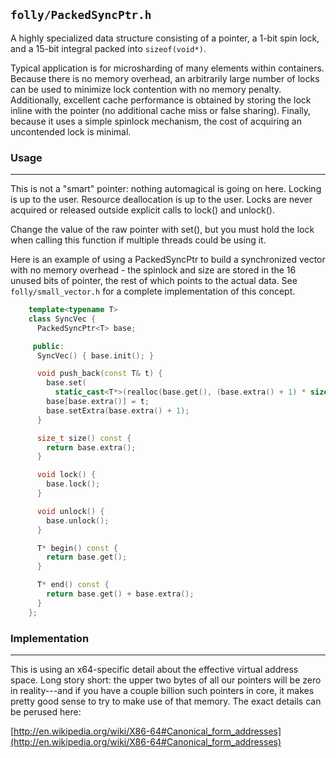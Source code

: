 `folly/PackedSyncPtr.h`
----------------------

A highly specialized data structure consisting of a pointer, a 1-bit
spin lock, and a 15-bit integral packed into `sizeof(void*)`.

Typical application is for microsharding of many elements within containers.
Because there is no memory overhead, an arbitrarily large number of locks can be
used to minimize lock contention with no memory penalty.  Additionally,
excellent cache performance is obtained by storing the lock inline with the
pointer (no additional cache miss or false sharing).  Finally, because it uses a
simple spinlock mechanism, the cost of acquiring an uncontended lock is minimal.

### Usage
***

This is not a "smart" pointer: nothing automagical is going on
here.  Locking is up to the user.  Resource deallocation is up to
the user.  Locks are never acquired or released outside explicit
calls to lock() and unlock().

Change the value of the raw pointer with set(), but you must hold
the lock when calling this function if multiple threads could be
using it.

Here is an example of using a PackedSyncPtr to build a synchronized vector with
no memory overhead - the spinlock and size are stored in the 16 unused bits of
pointer, the rest of which points to the actual data.  See
`folly/small_vector.h` for a complete implementation of this concept.

``` Cpp
    template<typename T>
    class SyncVec {
      PackedSyncPtr<T> base;

     public:
      SyncVec() { base.init(); }

      void push_back(const T& t) {
        base.set(
          static_cast<T*>(realloc(base.get(), (base.extra() + 1) * sizeof(T))));
        base[base.extra()] = t;
        base.setExtra(base.extra() + 1);
      }

      size_t size() const {
        return base.extra();
      }

      void lock() {
        base.lock();
      }

      void unlock() {
        base.unlock();
      }

      T* begin() const {
        return base.get();
      }

      T* end() const {
        return base.get() + base.extra();
      }
    };
```

### Implementation
***

This is using an x64-specific detail about the effective virtual
address space.  Long story short: the upper two bytes of all our
pointers will be zero in reality---and if you have a couple billion
such pointers in core, it makes pretty good sense to try to make
use of that memory.  The exact details can be perused here:

[http://en.wikipedia.org/wiki/X86-64#Canonical_form_addresses](http://en.wikipedia.org/wiki/X86-64#Canonical_form_addresses)
